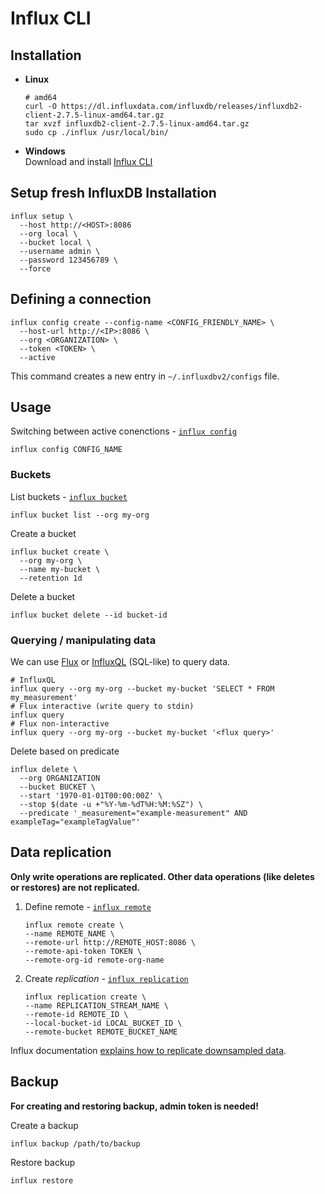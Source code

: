 # Influx CLI
## Installation
- **Linux**
  ```shell
  # amd64
  curl -O https://dl.influxdata.com/influxdb/releases/influxdb2-client-2.7.5-linux-amd64.tar.gz
  tar xvzf influxdb2-client-2.7.5-linux-amd64.tar.gz
  sudo cp ./influx /usr/local/bin/
  ```
- **Windows**  
  Download and install [Influx CLI](https://docs.influxdata.com/influxdb/v2/reference/cli/influx/?t=Windows#download-from-your-browser)

## Setup fresh InfluxDB Installation
```shell
influx setup \
  --host http://<HOST>:8086
  --org local \
  --bucket local \
  --username admin \
  --password 123456789 \
  --force
```

## Defining a connection
```shell
influx config create --config-name <CONFIG_FRIENDLY_NAME> \
  --host-url http://<IP>:8086 \
  --org <ORGANIZATION> \
  --token <TOKEN> \
  --active
```
This command creates a new entry in `~/.influxdbv2/configs` file.

## Usage
Switching between active conenctions - [`influx config`](https://docs.influxdata.com/influxdb/v2/reference/cli/influx/config/)
```shell
influx config CONFIG_NAME
```

### Buckets
List buckets - [`influx bucket`](https://docs.influxdata.com/influxdb/v2/reference/cli/influx/bucket/)
```shell
influx bucket list --org my-org
```

Create a bucket
```shell
influx bucket create \
  --org my-org \
  --name my-bucket \
  --retention 1d
```

Delete a bucket
```shell
influx bucket delete --id bucket-id
```

### Querying / manipulating data
We can use [Flux](https://docs.influxdata.com/flux/v0/) or [InfluxQL](https://docs.influxdata.com/influxdb/v1/query_language/) (SQL-like) to query data.

```shell
# InfluxQL
influx query --org my-org --bucket my-bucket 'SELECT * FROM my_measurement'
# Flux interactive (write query to stdin)
influx query
# Flux non-interactive
influx query --org my-org --bucket my-bucket '<flux query>'
```

Delete based on predicate
```shell
influx delete \
  --org ORGANIZATION
  --bucket BUCKET \
  --start '1970-01-01T00:00:00Z' \
  --stop $(date -u +"%Y-%m-%dT%H:%M:%SZ") \
  --predicate '_measurement="example-measurement" AND exampleTag="exampleTagValue"'
```

## Data replication
**Only write operations are replicated. Other data operations (like deletes or restores) are not replicated.**

1. Define remote - [`influx remote`](https://docs.influxdata.com/influxdb/v2/reference/cli/influx/remote/)
   ```shell
   influx remote create \
   --name REMOTE_NAME \
   --remote-url http://REMOTE_HOST:8086 \
   --remote-api-token TOKEN \
   --remote-org-id remote-org-name
   ```
2. Create *replication* - [`influx replication`](https://docs.influxdata.com/influxdb/v2/reference/cli/influx/replication/)
   ```shell
   influx replication create \
   --name REPLICATION_STREAM_NAME \
   --remote-id REMOTE_ID \
   --local-bucket-id LOCAL_BUCKET_ID \
   --remote-bucket REMOTE_BUCKET_NAME
   ```

Influx documentation [explains how to replicate downsampled data](https://docs.influxdata.com/influxdb/v2/write-data/replication/replicate-data/#replicate-downsampled-or-processed-data).

## Backup
**For creating and restoring backup, admin token is needed!**  

Create a backup
```shell
influx backup /path/to/backup
```

Restore backup
```shell
influx restore 
```
